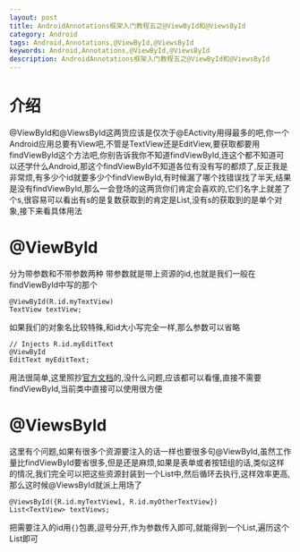 ```yaml
---
layout: post
title: AndroidAnnotations框架入门教程五之@ViewById和@ViewsById
category: Android
tags: Android,Annotations,@ViewById,@ViewsById
keywords: Android,Annotations,@ViewById,@ViewsById
description: AndroidAnnotations框架入门教程五之@ViewById和@ViewsById
---
```


# 介绍
@ViewById和@ViewsById这两货应该是仅次于@EActivity用得最多的吧,你一个Android应用总要有View吧,不管是TextView还是EditView,要获取都要用findViewById这个方法吧,你别告诉我你不知道findViewById,连这个都不知道可以还学什么Android,那这个findViewById不知道各位有没有写的都烦了,反正我是非常烦,有多少个id就要多少个findViewById,有时候漏了哪个找错误找了半天,结果是没有findViewById,那么一会登场的这两货你们肯定会喜欢的,它们名字上就差了个s,很容易可以看出有s的是复数获取到的肯定是List,没有s的获取到的是单个对象,接下来看具体用法

# @ViewById
分为带参数和不带参数两种
带参数就是带上资源的id,也就是我们一般在findViewById中写的那个

    @ViewById(R.id.myTextView)
    TextView textView;

如果我们的对象名比较特殊,和id大小写完全一样,那么参数可以省略

    // Injects R.id.myEditText
    @ViewById
    EditText myEditText;

用法很简单,这里照抄[官方文档](https://github.com/excilys/androidannotations/wiki/Injecting-Views#viewbyid)的,没什么问题,应该都可以看懂,直接不需要findViewById,当前类中直接可以使用很方便

# @ViewsById
这里有个问题,如果有很多个资源要注入的话一样也要很多句@ViewById,虽然工作量比findViewById要省很多,但是还是麻烦,如果是表单或者按钮组的话,类似这样的情况,我们完全可以把这些资源封装到一个List中,然后循环去执行,这样效率更高,那么这时候@ViewsById就派上用场了

    @ViewsById({R.id.myTextView1, R.id.myOtherTextView})
    List<TextView> textViews;

把需要注入的id用`{}`包裹,逗号分开,作为参数传入即可,就能得到一个List,遍历这个List即可
